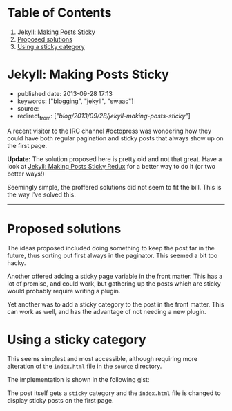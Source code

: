 
# Table of Contents

1.  [Jekyll: Making Posts Sticky](#jekyll-making-posts-sticky)
2.  [Proposed solutions](#proposed-solutions)
3.  [Using a sticky category](#using-a-sticky-category)


<a id="jekyll-making-posts-sticky"></a>

# Jekyll: Making Posts Sticky

-   published date: 2013-09-28 17:13
-   keywords: ["blogging", "jekyll", "swaac"]
-   source:
-   redirect<sub>from</sub>: ["*blog/2013/09/28/jekyll-making-posts-sticky*"]

A recent visitor to the IRC channel #octopress was wondering how they could have both regular pagination and sticky posts that always show up on the first page.

**Update:** The solution proposed here is pretty old and not that great. Have a look at [Jekyll: Making Posts Sticky Redux](%7B%%20link%20_posts/2017-09-04-jekyll-making-posts-sticky-redux.markdown%20%%7D) for a better way to do it (or two better ways!)

Seemingly simple, the proffered solutions did not seem to fit the bill. This is the way I've solved this.

---


<a id="proposed-solutions"></a>

# Proposed solutions

The ideas proposed included doing something to keep the post far in the future, thus sorting out first always in the paginator. This seemed a bit too hacky.

Another offered adding a sticky page variable in the front matter. This has a lot of promise, and could work, but gathering up the posts which are sticky would probably require writing a plugin.

Yet another was to add a sticky category to the post in the front matter. This can work as well, and has the advantage of not needing a new plugin.


<a id="using-a-sticky-category"></a>

# Using a sticky category

This seems simplest and most accessible, although requiring more alteration of the `index.html` file in the `source` directory.

The implementation is shown in the following gist:

<div class="HTML">
<script src="<https://gist.github.com/tamouse/a160be1cb467f611c9ba.js>"></script>

</div>

The post itself gets a `sticky` category and the `index.html` file is changed to display sticky posts on the first page.

